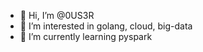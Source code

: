 - 👋 Hi, I’m @0US3R
- 👀 I’m interested in golang, cloud, big-data
- 🌱 I’m currently learning pyspark
